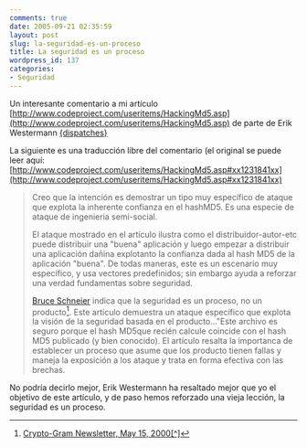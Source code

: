 ```yaml
---
comments: true
date: 2005-09-21 02:35:59
layout: post
slug: la-seguridad-es-un-proceso
title: La seguridad es un proceso
wordpress_id: 137
categories:
- Seguridad
---
```


Un interesante comentario a mi artículo [http://www.codeproject.com/useritems/HackingMd5.asp](http://www.codeproject.com/useritems/HackingMd5.asp) de parte de Erik Westermann [{dispatches}](http://www.designs2solutions.com/blog)

La siguiente es una traducción libre del comentario (el original se puede leer aquí:[http://www.codeproject.com/useritems/HackingMd5.asp#xx1231841xx](http://www.codeproject.com/useritems/HackingMd5.asp#xx1231841xx)

> Creo que la intención es demostrar un tipo muy específico de ataque que explota la inherente confianza en el hashMD5. Es una especie de ataque de ingenieria semi-social.
> 
> El ataque mostrado en el artículo ilustra como el distribuidor-autor-etc puede distribuir una "buena" aplicación y luego empezar a distribuir una aplicación dañina explotanto la confianza dada al hash MD5 de la aplicación "buena". De todas maneras, este es un escenario muy específico, y usa vectores predefinidos; sin embargo ayuda a reforzar una verdad fundamentas sobre seguridad.
> 
> [Bruce Schneier](http://www.schneier.com/) indica que la seguridad es un proceso, no un producto[^1]. Este artículo demuestra un ataque específico que explota la visión de la seguridad basada en el producto..."Este archivo es seguro porque el hash MD5que recién calcule coincide con el hash MD5 publicado (y bien conocido). El artículo resalta la importanca de establecer un proceso que asume que los producto tienen fallas y maneja la exposición a los ataque y trata en forma efectiva con las brechas.

No podría decirlo mejor, Erik Westermann ha resaltado mejor que yo el objetivo de este artículo, y de paso hemos reforzado una vieja lección, la seguridad es un proceso.


[^1]:  [Crypto-Gram Newsletter, May 15, 2000[^]](http://www.schneier.com/crypto-gram-0005.html)



